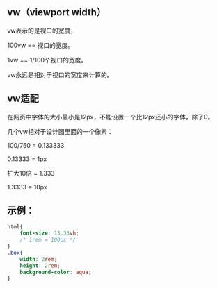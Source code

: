 ## vw（viewport width）

vw表示的是视口的宽度，

100vw == 视口的宽度。

1vw == 1/100个视口的宽度。

vw永远是相对于视口的宽度来计算的。

## vw适配

在网页中字体的大小最小是12px，不能设置一个比12px还小的字体，除了0。



几个vw相对于设计图里面的一个像素：

100/750 = 0.133333

0.13333 = 1px

扩大10倍 = 1.333

1.3333 = 10px



## 示例：

```css
html{
    font-size: 13.33vh;
    /* 1rem = 100px */
}
.box{
    width: 2rem;
    height: 2rem;
    background-color: aqua;
}
```


